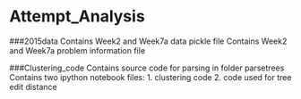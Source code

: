 # Attempt_Analysis

###2015data
Contains Week2 and Week7a data pickle file
Contains Week2 and Week7a problem information file

###Clustering_code
Contains source code for parsing in folder parsetrees
Contains two ipython notebook files:
	1. clustering code
	2. code used for tree edit distance
